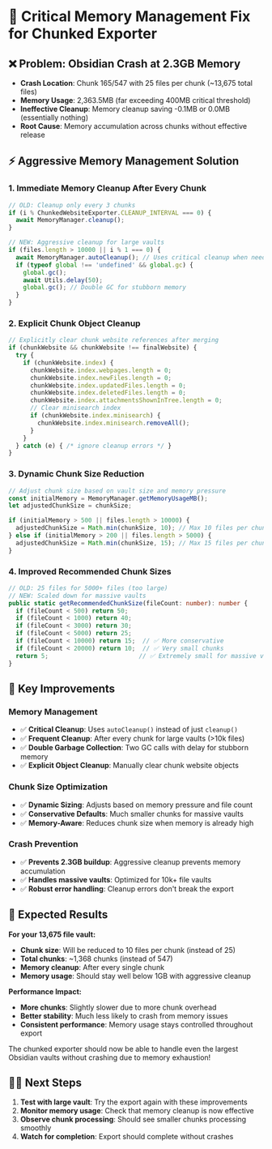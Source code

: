 # 🚨 Critical Memory Management Fix for Chunked Exporter

## ❌ Problem: Obsidian Crash at 2.3GB Memory
- **Crash Location**: Chunk 165/547 with 25 files per chunk (~13,675 total files)
- **Memory Usage**: 2,363.5MB (far exceeding 400MB critical threshold)
- **Ineffective Cleanup**: Memory cleanup saving -0.1MB or 0.0MB (essentially nothing)
- **Root Cause**: Memory accumulation across chunks without effective release

## ⚡ Aggressive Memory Management Solution

### 1. **Immediate Memory Cleanup After Every Chunk**
```typescript
// OLD: Cleanup only every 3 chunks
if (i % ChunkedWebsiteExporter.CLEANUP_INTERVAL === 0) {
  await MemoryManager.cleanup();
}

// NEW: Aggressive cleanup for large vaults
if (files.length > 10000 || i % 1 === 0) {
  await MemoryManager.autoCleanup(); // Uses critical cleanup when needed
  if (typeof global !== 'undefined' && global.gc) {
    global.gc();
    await Utils.delay(50);
    global.gc(); // Double GC for stubborn memory
  }
}
```

### 2. **Explicit Chunk Object Cleanup**
```typescript
// Explicitly clear chunk website references after merging
if (chunkWebsite && chunkWebsite !== finalWebsite) {
  try {
    if (chunkWebsite.index) {
      chunkWebsite.index.webpages.length = 0;
      chunkWebsite.index.newFiles.length = 0;
      chunkWebsite.index.updatedFiles.length = 0;
      chunkWebsite.index.deletedFiles.length = 0;
      chunkWebsite.index.attachmentsShownInTree.length = 0;
      // Clear minisearch index
      if (chunkWebsite.index.minisearch) {
        chunkWebsite.index.minisearch.removeAll();
      }
    }
  } catch (e) { /* ignore cleanup errors */ }
}
```

### 3. **Dynamic Chunk Size Reduction**
```typescript
// Adjust chunk size based on vault size and memory pressure
const initialMemory = MemoryManager.getMemoryUsageMB();
let adjustedChunkSize = chunkSize;

if (initialMemory > 500 || files.length > 10000) {
  adjustedChunkSize = Math.min(chunkSize, 10); // Max 10 files per chunk
} else if (initialMemory > 200 || files.length > 5000) {
  adjustedChunkSize = Math.min(chunkSize, 15); // Max 15 files per chunk
}
```

### 4. **Improved Recommended Chunk Sizes**
```typescript
// OLD: 25 files for 5000+ files (too large)
// NEW: Scaled down for massive vaults
public static getRecommendedChunkSize(fileCount: number): number {
  if (fileCount < 500) return 50;
  if (fileCount < 1000) return 40;
  if (fileCount < 3000) return 30;
  if (fileCount < 5000) return 25;
  if (fileCount < 10000) return 15;  // ✅ More conservative
  if (fileCount < 20000) return 10;  // ✅ Very small chunks
  return 5;                         // ✅ Extremely small for massive vaults
}
```

## 🎯 Key Improvements

### Memory Management
- ✅ **Critical Cleanup**: Uses `autoCleanup()` instead of just `cleanup()`
- ✅ **Frequent Cleanup**: After every chunk for large vaults (>10k files)  
- ✅ **Double Garbage Collection**: Two GC calls with delay for stubborn memory
- ✅ **Explicit Object Cleanup**: Manually clear chunk website objects

### Chunk Size Optimization
- ✅ **Dynamic Sizing**: Adjusts based on memory pressure and file count
- ✅ **Conservative Defaults**: Much smaller chunks for massive vaults
- ✅ **Memory-Aware**: Reduces chunk size when memory is already high

### Crash Prevention
- ✅ **Prevents 2.3GB buildup**: Aggressive cleanup prevents memory accumulation
- ✅ **Handles massive vaults**: Optimized for 10k+ file vaults
- ✅ **Robust error handling**: Cleanup errors don't break the export

## 🧪 Expected Results

**For your 13,675 file vault:**
- **Chunk size**: Will be reduced to 10 files per chunk (instead of 25)
- **Total chunks**: ~1,368 chunks (instead of 547)
- **Memory cleanup**: After every single chunk
- **Memory usage**: Should stay well below 1GB with aggressive cleanup

**Performance Impact:**
- **More chunks**: Slightly slower due to more chunk overhead
- **Better stability**: Much less likely to crash from memory issues
- **Consistent performance**: Memory usage stays controlled throughout export

The chunked exporter should now be able to handle even the largest Obsidian vaults without crashing due to memory exhaustion!

## 🏃‍♂️ Next Steps
1. **Test with large vault**: Try the export again with these improvements
2. **Monitor memory usage**: Check that memory cleanup is now effective
3. **Observe chunk processing**: Should see smaller chunks processing smoothly
4. **Watch for completion**: Export should complete without crashes
